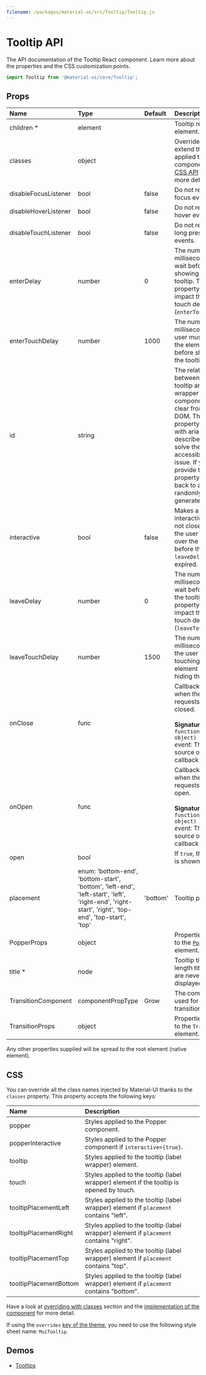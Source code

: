 ```yaml
---
filename: /packages/material-ui/src/Tooltip/Tooltip.js
---
```


<!--- This documentation is automatically generated, do not try to edit it. -->

# Tooltip API

<p class="description">The API documentation of the Tooltip React component. Learn more about the properties and the CSS customization points.</p>

```js
import Tooltip from '@material-ui/core/Tooltip';
```



## Props

| Name | Type | Default | Description |
|:-----|:-----|:--------|:------------|
| <span class="prop-name required">children *</span> | <span class="prop-type">element</span> |   | Tooltip reference element. |
| <span class="prop-name">classes</span> | <span class="prop-type">object</span> |   | Override or extend the styles applied to the component. See [CSS API](#css-api) below for more details. |
| <span class="prop-name">disableFocusListener</span> | <span class="prop-type">bool</span> | <span class="prop-default">false</span> | Do not respond to focus events. |
| <span class="prop-name">disableHoverListener</span> | <span class="prop-type">bool</span> | <span class="prop-default">false</span> | Do not respond to hover events. |
| <span class="prop-name">disableTouchListener</span> | <span class="prop-type">bool</span> | <span class="prop-default">false</span> | Do not respond to long press touch events. |
| <span class="prop-name">enterDelay</span> | <span class="prop-type">number</span> | <span class="prop-default">0</span> | The number of milliseconds to wait before showing the tooltip. This property won't impact the enter touch delay (`enterTouchDelay`). |
| <span class="prop-name">enterTouchDelay</span> | <span class="prop-type">number</span> | <span class="prop-default">1000</span> | The number of milliseconds a user must touch the element before showing the tooltip. |
| <span class="prop-name">id</span> | <span class="prop-type">string</span> |   | The relationship between the tooltip and the wrapper component is not clear from the DOM. This property is used with aria-describedby to solve the accessibility issue. If you don't provide this property. It falls back to a randomly generated id. |
| <span class="prop-name">interactive</span> | <span class="prop-type">bool</span> | <span class="prop-default">false</span> | Makes a tooltip interactive, i.e. will not close when the user hovers over the tooltip before the `leaveDelay` is expired. |
| <span class="prop-name">leaveDelay</span> | <span class="prop-type">number</span> | <span class="prop-default">0</span> | The number of milliseconds to wait before hiding the tooltip. This property won't impact the leave touch delay (`leaveTouchDelay`). |
| <span class="prop-name">leaveTouchDelay</span> | <span class="prop-type">number</span> | <span class="prop-default">1500</span> | The number of milliseconds after the user stops touching an element before hiding the tooltip. |
| <span class="prop-name">onClose</span> | <span class="prop-type">func</span> |   | Callback fired when the tooltip requests to be closed.<br><br>**Signature:**<br>`function(event: object) => void`<br>*event:* The event source of the callback |
| <span class="prop-name">onOpen</span> | <span class="prop-type">func</span> |   | Callback fired when the tooltip requests to be open.<br><br>**Signature:**<br>`function(event: object) => void`<br>*event:* The event source of the callback |
| <span class="prop-name">open</span> | <span class="prop-type">bool</span> |   | If `true`, the tooltip is shown. |
| <span class="prop-name">placement</span> | <span class="prop-type">enum:&nbsp;'bottom-end', 'bottom-start', 'bottom', 'left-end', 'left-start', 'left', 'right-end', 'right-start', 'right', 'top-end', 'top-start', 'top'<br></span> | <span class="prop-default">'bottom'</span> | Tooltip placement. |
| <span class="prop-name">PopperProps</span> | <span class="prop-type">object</span> |   | Properties applied to the [`Popper`](/api/popper/) element. |
| <span class="prop-name required">title *</span> | <span class="prop-type">node</span> |   | Tooltip title. Zero-length titles string are never displayed. |
| <span class="prop-name">TransitionComponent</span> | <span class="prop-type">componentPropType</span> | <span class="prop-default">Grow</span> | The component used for the transition. |
| <span class="prop-name">TransitionProps</span> | <span class="prop-type">object</span> |   | Properties applied to the `Transition` element. |

Any other properties supplied will be spread to the root element (native element).

## CSS

You can override all the class names injected by Material-UI thanks to the `classes` property.
This property accepts the following keys:


| Name | Description |
|:-----|:------------|
| <span class="prop-name">popper</span> | Styles applied to the Popper component.
| <span class="prop-name">popperInteractive</span> | Styles applied to the Popper component if `interactive={true}`.
| <span class="prop-name">tooltip</span> | Styles applied to the tooltip (label wrapper) element.
| <span class="prop-name">touch</span> | Styles applied to the tooltip (label wrapper) element if the tooltip is opened by touch.
| <span class="prop-name">tooltipPlacementLeft</span> | Styles applied to the tooltip (label wrapper) element if `placement` contains "left".
| <span class="prop-name">tooltipPlacementRight</span> | Styles applied to the tooltip (label wrapper) element if `placement` contains "right".
| <span class="prop-name">tooltipPlacementTop</span> | Styles applied to the tooltip (label wrapper) element if `placement` contains "top".
| <span class="prop-name">tooltipPlacementBottom</span> | Styles applied to the tooltip (label wrapper) element if `placement` contains "bottom".

Have a look at [overriding with classes](/customization/overrides/#overriding-with-classes) section
and the [implementation of the component](https://github.com/mui-org/material-ui/blob/master/packages/material-ui/src/Tooltip/Tooltip.js)
for more detail.

If using the `overrides` [key of the theme](/customization/themes/#css),
you need to use the following style sheet name: `MuiTooltip`.

## Demos

- [Tooltips](/demos/tooltips/)

